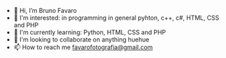 - 👋 Hi, I’m Bruno Favaro
- 👀 I'm interested: in programming in general pyhton, c++, c#, HTML, CSS and PHP
- 🌱 I'm currently learning: Python, HTML, CSS and PHP
- 💞️ I'm looking to collaborate on anything huehue
- 📫 How to reach me favarofotografia@gmail.com

<!---
BFavarooo/BFavarooo is a ✨ special ✨ repository because its `README.md` (this file) appears on your GitHub profile.
You can click the Preview link to take a look at your changes.
--->
